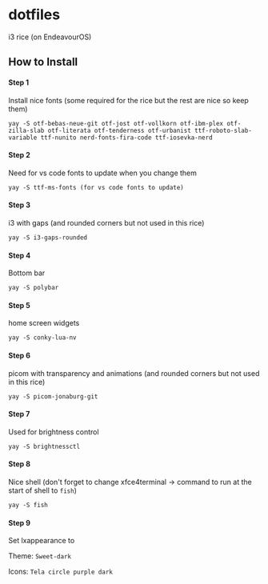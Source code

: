 # dotfiles
i3 rice (on EndeavourOS)

## How to Install

#### Step 1

Install nice fonts (some required for the rice but the rest are nice so keep them)

 ```
 yay -S otf-bebas-neue-git otf-jost otf-vollkorn otf-ibm-plex otf-zilla-slab otf-literata otf-tenderness otf-urbanist ttf-roboto-slab-variable ttf-nunito nerd-fonts-fira-code ttf-iosevka-nerd
 ```

#### Step 2

Need for vs code fonts to update when you change them

```
yay -S ttf-ms-fonts (for vs code fonts to update)
```

#### Step 3

i3 with gaps (and rounded corners but not used in this rice)

```
yay -S i3-gaps-rounded
```

#### Step 4

Bottom bar

```
yay -S polybar
```

#### Step 5

home screen widgets

```
yay -S conky-lua-nv
```

#### Step 6

picom with transparency and animations (and rounded corners but not used in this rice)

```
yay -S picom-jonaburg-git
```

#### Step 7

Used for brightness control

```
yay -S brightnessctl
```

#### Step 8

Nice shell (don't forget to change xfce4terminal -> command to run at the start of shell to `fish`)

```
yay -S fish
```

#### Step 9

Set lxappearance to

Theme: `Sweet-dark`

Icons: `Tela circle purple dark`
